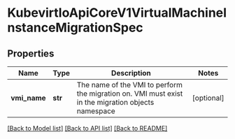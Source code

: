 # KubevirtIoApiCoreV1VirtualMachineInstanceMigrationSpec

## Properties
Name | Type | Description | Notes
------------ | ------------- | ------------- | -------------
**vmi_name** | **str** | The name of the VMI to perform the migration on. VMI must exist in the migration objects namespace | [optional] 

[[Back to Model list]](../README.md#documentation-for-models) [[Back to API list]](../README.md#documentation-for-api-endpoints) [[Back to README]](../README.md)


